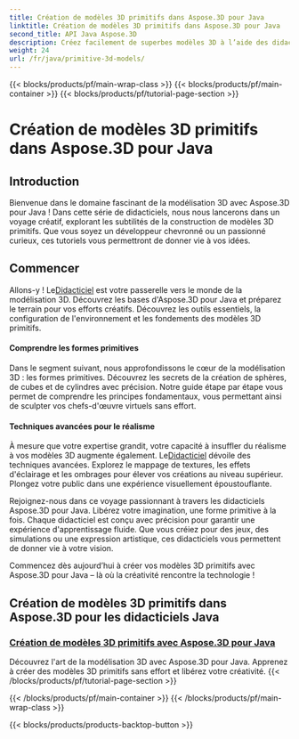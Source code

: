 ```yaml
---
title: Création de modèles 3D primitifs dans Aspose.3D pour Java
linktitle: Création de modèles 3D primitifs dans Aspose.3D pour Java
second_title: API Java Aspose.3D
description: Créez facilement de superbes modèles 3D à l’aide des didacticiels Aspose.3D pour Java. Libérez votre créativité avec des guides étape par étape sur la création de modèles 3D primitifs.
weight: 24
url: /fr/java/primitive-3d-models/
---
```


{{< blocks/products/pf/main-wrap-class >}}
{{< blocks/products/pf/main-container >}}
{{< blocks/products/pf/tutorial-page-section >}}

# Création de modèles 3D primitifs dans Aspose.3D pour Java



## Introduction

Bienvenue dans le domaine fascinant de la modélisation 3D avec Aspose.3D pour Java ! Dans cette série de didacticiels, nous nous lancerons dans un voyage créatif, explorant les subtilités de la construction de modèles 3D primitifs. Que vous soyez un développeur chevronné ou un passionné curieux, ces tutoriels vous permettront de donner vie à vos idées.

## Commencer

 Allons-y ! Le[Didacticiel](./building-primitive-3d-models/) est votre passerelle vers le monde de la modélisation 3D. Découvrez les bases d'Aspose.3D pour Java et préparez le terrain pour vos efforts créatifs. Découvrez les outils essentiels, la configuration de l'environnement et les fondements des modèles 3D primitifs.

#### Comprendre les formes primitives

Dans le segment suivant, nous approfondissons le cœur de la modélisation 3D : les formes primitives. Découvrez les secrets de la création de sphères, de cubes et de cylindres avec précision. Notre guide étape par étape vous permet de comprendre les principes fondamentaux, vous permettant ainsi de sculpter vos chefs-d'œuvre virtuels sans effort.

#### Techniques avancées pour le réalisme

À mesure que votre expertise grandit, votre capacité à insuffler du réalisme à vos modèles 3D augmente également. Le[Didacticiel](./building-primitive-3d-models/) dévoile des techniques avancées. Explorez le mappage de textures, les effets d'éclairage et les ombrages pour élever vos créations au niveau supérieur. Plongez votre public dans une expérience visuellement époustouflante.

Rejoignez-nous dans ce voyage passionnant à travers les didacticiels Aspose.3D pour Java. Libérez votre imagination, une forme primitive à la fois. Chaque didacticiel est conçu avec précision pour garantir une expérience d'apprentissage fluide. Que vous créiez pour des jeux, des simulations ou une expression artistique, ces didacticiels vous permettent de donner vie à votre vision.

Commencez dès aujourd’hui à créer vos modèles 3D primitifs avec Aspose.3D pour Java – là où la créativité rencontre la technologie !
## Création de modèles 3D primitifs dans Aspose.3D pour les didacticiels Java
### [Création de modèles 3D primitifs avec Aspose.3D pour Java](./building-primitive-3d-models/)
Découvrez l'art de la modélisation 3D avec Aspose.3D pour Java. Apprenez à créer des modèles 3D primitifs sans effort et libérez votre créativité.
{{< /blocks/products/pf/tutorial-page-section >}}

{{< /blocks/products/pf/main-container >}}
{{< /blocks/products/pf/main-wrap-class >}}

{{< blocks/products/products-backtop-button >}}
